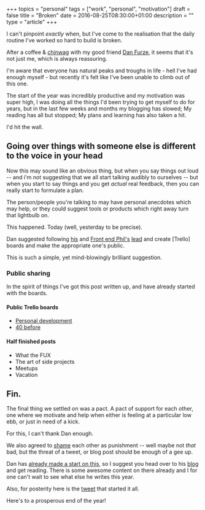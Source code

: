+++
topics = "personal"
tags = ["work", "personal", "motivation"]
draft = false
title = "Broken"
date = 2016-08-25T08:30:00+01:00
description = ""
type = "article"
+++

I can't pinpoint _exactly_ when, but I've come to the realisation that the daily routine I've worked so hard to build is broken.

After a coffee &amp; [chinwag](http://www.urbandictionary.com/define.php?term=chinwag&defid=5703119) with my good friend [Dan Furze](https://twitter.com/furzeface), it seems that it's not just me, which is always reassuring.

I'm aware that everyone has natural peaks and troughs in life - hell I've had enough myself - but recently it's felt like I've been unable to climb out of this one.

The start of the year was incredibly productive and my motivation was super high, I was doing all the things I'd been trying to get myself to do for years, but in the last few weeks and months my blogging has slowed; My reading has all but stopped; My plans and learning has also taken a hit.

I'd hit the wall.

## Going over things with someone else is different to the voice in your head

Now this may sound like an obvious thing, but when you say things out loud -- and i'm not suggesting that we all start talking audibly to ourselves -- but when you start to say things and you get _actual_ real feedback, then you can really start to formulate a plan.

The person/people you're talking to may have personal anecdotes which may help, or they could suggest tools or products which right away turn that lightbulb on.

This happened. Today (well, yesterday to be precise).

Dan suggested following [his](https://trello.com/b/wunSYyAp/bucket-list) and [Front end Phil's](https://frontendphil.com/) [lead](https://trello.com/b/dbDEbfXF/the-life-list) and create [Trello] boards and make the appropriate one's public.

This is such a simple, yet mind-blowingly brilliant suggestion.

### Public sharing
In the spirit of things I've got this post written up, and have already started with the boards.

#### Public Trello boards
* [Personal development](https://trello.com/b/qDGenMst/personal-development)
* [40 before](https://trello.com/b/PiAO5Jk0/40-before)

#### Half finished posts
* What the FUX
* The art of side projects
* Meetups
* Vacation

## Fin.
The final thing we settled on was a pact. A pact of support for each other, one where we motivate and help when either is feeling at a particular low ebb, or just in need of a kick.

For this, I can't thank Dan enough.

We also agreed to [shame](https://www.youtube.com/watch?v=oJsOK9Tc60M) each other as punishment -- well maybe not _that_ bad, but the threat of a tweet, or blog post should be enough of a gee up.

Dan has [already made a start on this](http://danielfurze.co.uk/blog/i-need-to-write-more/), so I suggest you head over to his [blog](http://danielfurze.co.uk/blog/) and get reading. There is some awesome content on there already and I for one can't wait to see what else he writes this year.

Also, for posterity here is the [tweet](https://twitter.com/furzeface/status/768485689268834304) that started it all.

Here's to a prosperous end of the year!
